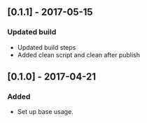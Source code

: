 ## [0.1.1] - 2017-05-15
### Updated build
- Updated build steps
- Added clean script and clean after publish

## [0.1.0] - 2017-04-21
### Added
- Set up base usage.